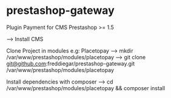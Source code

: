 # prestashop-gateway
Plugin Payment for CMS Prestashop >= 1.5

--> Install CMS

Clone Project in modules e.g: Placetopay
--> mkdir /var/www/prestashop/modules/placetopay
--> git clone git@github.com:freddiegar/prestashop-gateway.git /var/www/prestashop/modules/placetopay

Install dependencies with composer
--> cd /var/www/prestashop/modules/placetopay && composer install
